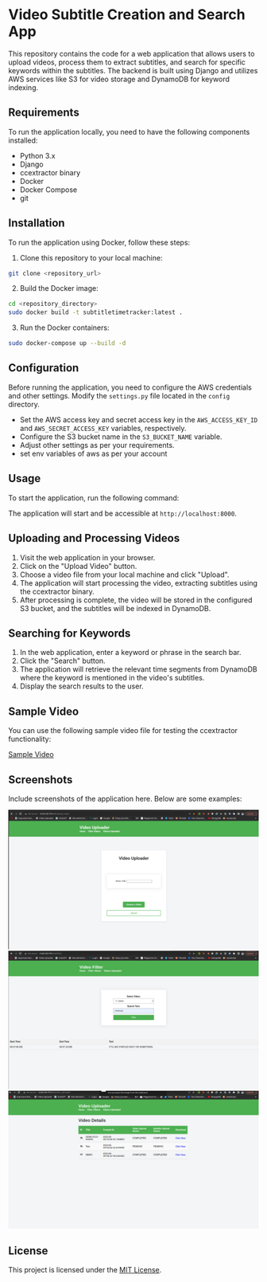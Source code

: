 # Video Subtitle Creation and Search App

This repository contains the code for a web application that allows users to upload videos, process them to extract subtitles, and search for specific keywords within the subtitles. The backend is built using Django and utilizes AWS services like S3 for video storage and DynamoDB for keyword indexing.

## Requirements

To run the application locally, you need to have the following components installed:

- Python 3.x
- Django
- ccextractor binary
- Docker
- Docker Compose
- git

## Installation

To run the application using Docker, follow these steps:

1. Clone this repository to your local machine:

```bash
git clone <repository_url>
```
2. Build the Docker image:

```bash
cd <repository_directory>
sudo docker build -t subtitletimetracker:latest .
```

3. Run the Docker containers:
```bash
sudo docker-compose up --build -d
```


## Configuration

Before running the application, you need to configure the AWS credentials and other settings. Modify the `settings.py` file located in the `config` directory.

- Set the AWS access key and secret access key in the `AWS_ACCESS_KEY_ID` and `AWS_SECRET_ACCESS_KEY` variables, respectively.
- Configure the S3 bucket name in the `S3_BUCKET_NAME` variable.
- Adjust other settings as per your requirements.
- set env variables of aws as per your account

## Usage

To start the application, run the following command:

The application will start and be accessible at `http://localhost:8000`.

## Uploading and Processing Videos

1. Visit the web application in your browser.
2. Click on the "Upload Video" button.
3. Choose a video file from your local machine and click "Upload".
4. The application will start processing the video, extracting subtitles using the ccextractor binary.
5. After processing is complete, the video will be stored in the configured S3 bucket, and the subtitles will be indexed in DynamoDB.

## Searching for Keywords

1. In the web application, enter a keyword or phrase in the search bar.
2. Click the "Search" button.
3. The application will retrieve the relevant time segments from DynamoDB where the keyword is mentioned in the video's subtitles.
4. Display the search results to the user.

## Sample Video

You can use the following sample video file for testing the ccextractor functionality:

[Sample Video](https://drive.google.com/file/d/1gLi5ho33TIRNVZkSE-gD4S24zs6Xy1ci/view?usp=sharing)

## Screenshots

Include screenshots of the application here. Below are some examples:

![Screenshot 1](screenshots/screenshot1.png)
![Screenshot 2](screenshots/screenshot2.png)
![Screenshot 3](screenshots/screenshot3.png)

## License

This project is licensed under the [MIT License](LICENSE).






